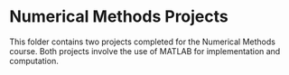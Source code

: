 # Numerical Methods Projects

This folder contains two projects completed for the Numerical Methods course. Both projects involve the use of MATLAB for implementation and computation.

